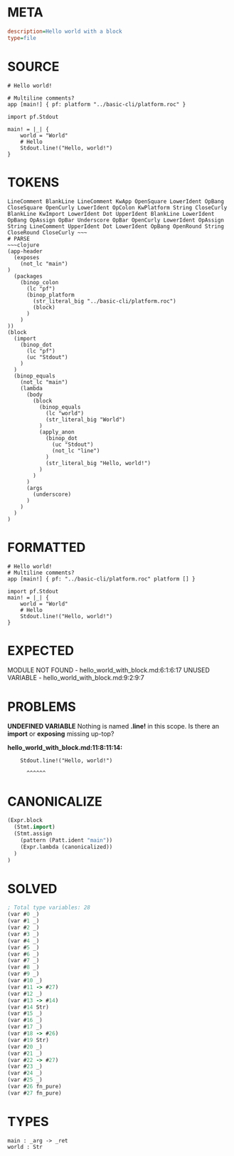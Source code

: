 # META
~~~ini
description=Hello world with a block
type=file
~~~
# SOURCE
~~~roc
# Hello world!

# Multiline comments?
app [main!] { pf: platform "../basic-cli/platform.roc" }

import pf.Stdout

main! = |_| {
	world = "World"
	# Hello
	Stdout.line!("Hello, world!")
}
~~~
# TOKENS
~~~text
LineComment BlankLine LineComment KwApp OpenSquare LowerIdent OpBang CloseSquare OpenCurly LowerIdent OpColon KwPlatform String CloseCurly BlankLine KwImport LowerIdent Dot UpperIdent BlankLine LowerIdent OpBang OpAssign OpBar Underscore OpBar OpenCurly LowerIdent OpAssign String LineComment UpperIdent Dot LowerIdent OpBang OpenRound String CloseRound CloseCurly ~~~
# PARSE
~~~clojure
(app-header
  (exposes
    (not_lc "main")
)
  (packages
    (binop_colon
      (lc "pf")
      (binop_platform
        (str_literal_big "../basic-cli/platform.roc")
        (block)
      )
    )
))
(block
  (import
    (binop_dot
      (lc "pf")
      (uc "Stdout")
    )
  )
  (binop_equals
    (not_lc "main")
    (lambda
      (body
        (block
          (binop_equals
            (lc "world")
            (str_literal_big "World")
          )
          (apply_anon
            (binop_dot
              (uc "Stdout")
              (not_lc "line")
            )
            (str_literal_big "Hello, world!")
          )
        )
      )
      (args
        (underscore)
      )
    )
  )
)
~~~
# FORMATTED
~~~roc
# Hello world!
# Multiline comments?
app [main!] { pf: "../basic-cli/platform.roc" platform [] }

import pf.Stdout
main! = |_| {
	world = "World"
	# Hello
	Stdout.line!("Hello, world!")
}
~~~
# EXPECTED
MODULE NOT FOUND - hello_world_with_block.md:6:1:6:17
UNUSED VARIABLE - hello_world_with_block.md:9:2:9:7
# PROBLEMS
**UNDEFINED VARIABLE**
Nothing is named **.line!** in this scope.
Is there an **import** or **exposing** missing up-top?

**hello_world_with_block.md:11:8:11:14:**
```roc
	Stdout.line!("Hello, world!")
```
	      ^^^^^^


# CANONICALIZE
~~~clojure
(Expr.block
  (Stmt.import)
  (Stmt.assign
    (pattern (Patt.ident "main"))
    (Expr.lambda (canonicalized))
  )
)
~~~
# SOLVED
~~~clojure
; Total type variables: 28
(var #0 _)
(var #1 _)
(var #2 _)
(var #3 _)
(var #4 _)
(var #5 _)
(var #6 _)
(var #7 _)
(var #8 _)
(var #9 _)
(var #10 _)
(var #11 -> #27)
(var #12 _)
(var #13 -> #14)
(var #14 Str)
(var #15 _)
(var #16 _)
(var #17 _)
(var #18 -> #26)
(var #19 Str)
(var #20 _)
(var #21 _)
(var #22 -> #27)
(var #23 _)
(var #24 _)
(var #25 _)
(var #26 fn_pure)
(var #27 fn_pure)
~~~
# TYPES
~~~roc
main : _arg -> _ret
world : Str
~~~
